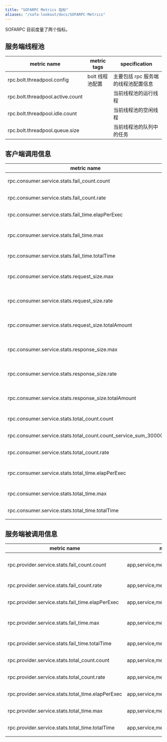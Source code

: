 ```yaml
---
title: "SOFARPC Metrics 指标"
aliases: "/sofa-lookout/docs/SOFARPC-Metrics"
---
```


SOFARPC 目前度量了两个指标。

## 服务端线程池

| metric name |  metric tags |  specification |
| --- |  --- |  --- |
| rpc.bolt.threadpool.config | bolt 线程池配置  |  主要包括 rpc 服务端的线程池配置信息 |
| rpc.bolt.threadpool.active.count |   | 当前线程池的运行线程 |
| rpc.bolt.threadpool.idle.count |  |  当前线程池的空闲线程 |
| rpc.bolt.threadpool.queue.size |   |  当前线程池的队列中的任务 |

## 客户端调用信息

| metric name                                                    | metric tags                                        | specification                |
| ---                                                            | ---                                                | ---                          |
| rpc.consumer.service.stats.fail_count.count                    | app,service,method,protocol,invoke_type,target_app | 某个具体接口失败次数         |
| rpc.consumer.service.stats.fail_count.rate                     | app,service,method,protocol,invoke_type,target_app | 某个具体接口每秒失败         |
| rpc.consumer.service.stats.fail_time.elapPerExec               | app,service,method,protocol,invoke_type,target_app | 某个具体接口每秒执行时间     |
| rpc.consumer.service.stats.fail_time.max                       | app,service,method,protocol,invoke_type,target_app | 某个具体接口失败时间最大值   |
| rpc.consumer.service.stats.fail_time.totalTime                 | app,service,method,protocol,invoke_type,target_app | 某个具体接口失败时间总值     |
| rpc.consumer.service.stats.request_size.max                    | app,service,method,protocol,invoke_type,target_app | 某个具体接口请求大小最大值   |
| rpc.consumer.service.stats.request_size.rate                   | app,service,method,protocol,invoke_type,target_app | 某个具体接口每秒平均请求大小 |
| rpc.consumer.service.stats.request_size.totalAmount            | app,service,method,protocol,invoke_type,target_app | 某个具体接口请求大小总金额   |
| rpc.consumer.service.stats.response_size.max                   | app,service,method,protocol,invoke_type,target_app | 某个具体接口响应大小最大值   |
| rpc.consumer.service.stats.response_size.rate                  | app,service,method,protocol,invoke_type,target_app | 某个具体接口每秒平均响应大小 |
| rpc.consumer.service.stats.response_size.totalAmount           | app,service,method,protocol,invoke_type,target_app | 某个具体接口响应大小总金额   |
| rpc.consumer.service.stats.total_count.count                   | app,service,method,protocol,invoke_type,target_app | 某个具体接口总的调用数目     |
| rpc.consumer.service.stats.total_count.count_service_sum_30000 | app,service,method,protocol,invoke_type,target_app | 某个具体接口总的调用信息     |
| rpc.consumer.service.stats.total_count.rate                    | app,service,method,protocol,invoke_type,target_app | 某个具体接口每秒调用次数     |
| rpc.consumer.service.stats.total_time.elapPerExec              | app,service,method,protocol,invoke_type,target_app | 某个具体接口平均每次指定时间 |
| rpc.consumer.service.stats.total_time.max                      | app,service,method,protocol,invoke_type,target_app | 某个具体接口总时间最大值     |
| rpc.consumer.service.stats.total_time.totalTime                | app,service,method,protocol,invoke_type,target_app | 某个具体接口总时间           |


## 服务端被调用信息
| metric name                                       | metric tags                            | specification                  |
| ---                                               | ---                                    | ---                            |
| rpc.provider.service.stats.fail_count.count       | app,service,method,protocol,caller_app | 某个具体接口总的被调用失败次数 |
| rpc.provider.service.stats.fail_count.rate        | app,service,method,protocol,caller_app | 某个具体接口每秒失败次数       |
| rpc.provider.service.stats.fail_time.elapPerExec  | app,service,method,protocol,caller_app | 某个具体接口每次失败失败       |
| rpc.provider.service.stats.fail_time.max          | app,service,method,protocol,caller_app | 某个具体接口失败次数最大值     |
| rpc.provider.service.stats.fail_time.totalTime    | app,service,method,protocol,caller_app | 某个具体接口失败总时间         |
| rpc.provider.service.stats.total_count.count      | app,service,method,protocol,caller_app | 某个具体接口总的调用次数       |
| rpc.provider.service.stats.total_count.rate       | app,service,method,protocol,caller_app | 某个具体接口每秒调用次数       |
| rpc.provider.service.stats.total_time.elapPerExec | app,service,method,protocol,caller_app | 某个具体接口每次调用时间       |
| rpc.provider.service.stats.total_time.max         | app,service,method,protocol,caller_app | 某个具体接口总时间最大值       |
| rpc.provider.service.stats.total_time.totalTime   | app,service,method,protocol,caller_app | 某个具体接口总时间             |
